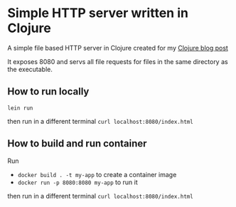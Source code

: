 # Simple HTTP server written in Clojure

A simple file based HTTP server in Clojure created for my [Clojure blog post](http://zeroturnaround.com/rebellabs/the-adventurous-developers-guide-to-jvm-languages-clojure/)


It exposes 8080 and servs all file requests for files in the same
directory as the executable.


## How to run locally

`lein run`

then run in a different terminal `curl localhost:8080/index.html`

## How to build and run container

Run

 *  `docker build . -t my-app` to create a container image 
 *  `docker run -p 8080:8080 my-app` to run it

then run in a different terminal `curl localhost:8080/index.html`



